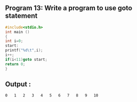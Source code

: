 ## Program 13: Write a program to use goto statement
```c
#include<stdio.h>
int main ()
{
int i=0;
start:
printf("%d\t",i);
i++;
if(i<11)goto start;
return 0;
}
```
## Output :
```
0	1	2	3	4	5	6	7	8	9	10
